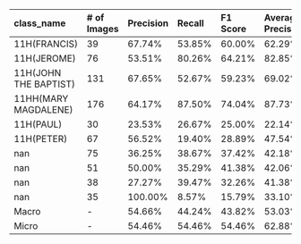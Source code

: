 | class_name            | # of Images   | Precision   | Recall   | F1 Score   | Average Precision   |
|:----------------------|:--------------|:------------|:---------|:-----------|:--------------------|
| 11H(FRANCIS)          | 39            | 67.74%      | 53.85%   | 60.00%     | 62.29%              |
| 11H(JEROME)           | 76            | 53.51%      | 80.26%   | 64.21%     | 82.85%              |
| 11H(JOHN THE BAPTIST) | 131           | 67.65%      | 52.67%   | 59.23%     | 69.02%              |
| 11HH(MARY MAGDALENE)  | 176           | 64.17%      | 87.50%   | 74.04%     | 87.73%              |
| 11H(PAUL)             | 30            | 23.53%      | 26.67%   | 25.00%     | 22.14%              |
| 11H(PETER)            | 67            | 56.52%      | 19.40%   | 28.89%     | 47.54%              |
| nan                   | 75            | 36.25%      | 38.67%   | 37.42%     | 42.18%              |
| nan                   | 51            | 50.00%      | 35.29%   | 41.38%     | 42.06%              |
| nan                   | 38            | 27.27%      | 39.47%   | 32.26%     | 41.38%              |
| nan                   | 35            | 100.00%     | 8.57%    | 15.79%     | 33.10%              |
| Macro                 | -             | 54.66%      | 44.24%   | 43.82%     | 53.03%              |
| Micro                 | -             | 54.46%      | 54.46%   | 54.46%     | 62.88%              |